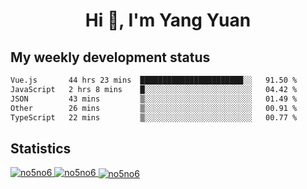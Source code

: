<h1 align="center">Hi 👋, I'm Yang Yuan</h1>


## My weekly development status
<!--START_SECTION:waka-->

```txt
Vue.js       44 hrs 23 mins  ███████████████████████░░   91.50 %
JavaScript   2 hrs 8 mins    █░░░░░░░░░░░░░░░░░░░░░░░░   04.42 %
JSON         43 mins         ▒░░░░░░░░░░░░░░░░░░░░░░░░   01.49 %
Other        26 mins         ▒░░░░░░░░░░░░░░░░░░░░░░░░   00.91 %
TypeScript   22 mins         ▒░░░░░░░░░░░░░░░░░░░░░░░░   00.77 %
```

<!--END_SECTION:waka-->

## Statistics
<a href="https://github.com/anuraghazra/github-readme-stats">
  <img src="https://github-readme-stats.vercel.app/api/top-langs/?username=no5no6&theme=dracula" alt="no5no6">
</a>
<a href="https://github.com/anuraghazra/github-readme-stats">
  <img src="https://github-readme-stats.vercel.app/api?username=no5no6&show_icons=true&theme=dracula&line_height=40" alt="no5no6">
</a>
<a href="https://github.com/anuraghazra/github-readme-stats">
  <img align="center" src="https://github-readme-streak-stats.herokuapp.com/?user=no5no6&theme=dracula" alt="no5no6" />
</a>